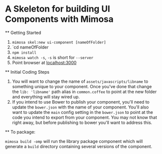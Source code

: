 A Skeleton for building UI Components with Mimosa
==================

** Getting Started

1. `mimosa skel:new ui-component [nameOfFolder]`
2. `cd nameOfFolder
3. `npm install`
4. `mimosa watch -s`, `-s` is short for `--server`
5. Point browser at <a href="http://localhost:3000">localhost:3000</a>

** Initial Coding Steps

1. You will want to change the name of `assets/javascripts/libname` to something unique to your component. Once you've done that change the `lib: 'libname'` path alias in `common.coffee` to point at the new folder and everything will stay wired up.
2. If you intend to use Bower to publish your component, you'll need to update the `bower.json` with the name of your component. You'll also want to update the `main` config setting in the `bower.json` to point at the code you intend to export from your component. You may not know that right away, but before publishing to bower you'll want to address this.

** To package:

`mimosa build -omp` will run the library package component which will generate a `build` directory containing several versions of the component.

